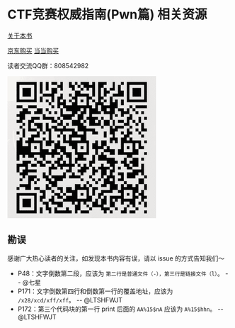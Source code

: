 # CTF竞赛权威指南(Pwn篇) 相关资源

[关于本书](https://github.com/firmianay/CTF-All-In-One)

[京东购买](https://item.jd.com/13041828.html) [当当购买](http://product.dangdang.com/29166115.html)

读者交流QQ群：808542982

![img](./qqgroup.png)

## 勘误

感谢广大热心读者的关注，如发现本书内容有误，请以 issue 的方式告知我们～

- P48：文字倒数第二段，应该为 `第二行是普通文件（-），第三行是链接文件（l）`。 -- @七星
- P171：文字倒数第四行和倒数第一行的覆盖地址，应该为 `/x28/xcd/xff/xff`。 -- @LTSHFWJT
- P172：第三个代码块的第一行 print 后面的 `AA%15$nA` 应该为 `A%15$hhn`。 -- @LTSHFWJT


